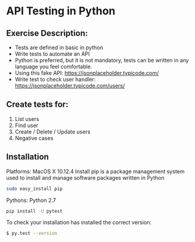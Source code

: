 # API Testing in Python

## Exercise Description: 
* Tests are defined in basic in python
* Write tests to automate an API
* Python is preferred, but it is not mandatory, tests can be written in any language you feel comfortable. 
* Using this fake API: 
	https://jsonplaceholder.typicode.com/ 
* Write test to check user handler: 
	https://jsonplaceholder.typicode.com/users/ 

## Create tests for: 
1. List users
2. Find user
3. Create / Delete / Update users 
4. Negative cases

## Installation
Platforms: MacOS X 10.12.4
Install pip is a package management system used to install and manage software packages written in Python
```sh
sudo easy_install pip
```
Pythons: Python 2.7
```sh
pip install -U pytest
```

To check your installation has installed the correct version:
```sh
$ py.test --version
```
